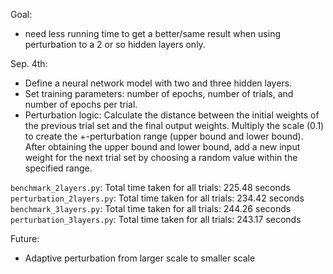 Goal:
- need less running time to get a better/same result when using perturbation to a 2 or so hidden layers only.


Sep. 4th:
- Define a neural network model with two and three hidden layers.
- Set training parameters: number of epochs, number of trials, and number of epochs per trial.
- Perturbation logic: Calculate the distance between the initial weights of the previous trial set and the final output weights. Multiply the scale (0.1) to create the +-perturbation range (upper bound and lower bound). After obtaining the upper bound and lower bound, add a new input weight for the next trial set by choosing a random value within the specified range.

`benchmark_2layers.py`: Total time taken for all trials: 225.48 seconds 
`perturbation_2layers.py`: Total time taken for all trials: 234.42 seconds
`benchmark_3layers.py`: Total time taken for all trials: 244.26 seconds 
`perturbation_3layers.py`: Total time taken for all trials: 243.17 seconds   

Future: 
- Adaptive perturbation from larger scale to smaller scale
